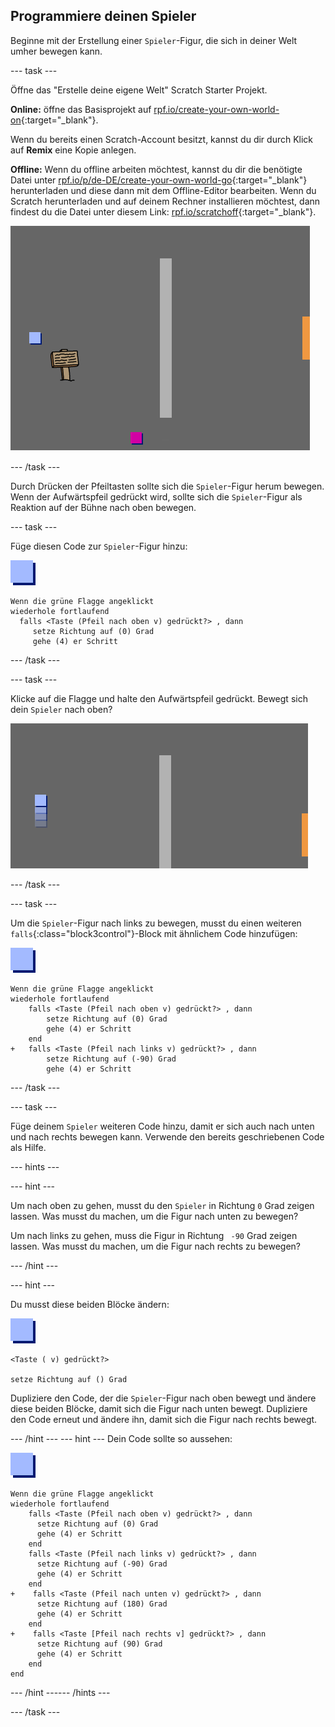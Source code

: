 ## Programmiere deinen Spieler

Beginne mit der Erstellung einer `Spieler`-Figur, die sich in deiner Welt umher bewegen kann.

--- task ---

Öffne das "Erstelle deine eigene Welt" Scratch Starter Projekt.

**Online:** öffne das Basisprojekt auf [rpf.io/create-your-own-world-on](http://rpf.io/create-your-own-world-on){:target="_blank"}.

Wenn du bereits einen Scratch-Account besitzt, kannst du dir durch Klick auf **Remix** eine Kopie anlegen.

**Offline:** Wenn du offline arbeiten möchtest, kannst du dir die benötigte Datei unter [rpf.io/p/de-DE/create-your-own-world-go](http://rpf.io/p/de-DE/create-your-own-world-go){:target="_blank"} herunterladen und diese dann mit dem Offline-Editor bearbeiten. Wenn du Scratch herunterladen und auf deinem Rechner installieren möchtest, dann findest du die Datei unter diesem Link: [rpf.io/scratchoff](https://rpf.io/scratchoff){:target="_blank"}.

![screenshot](images/world-starter.png)

--- /task ---

Durch Drücken der Pfeiltasten sollte sich die `Spieler`-Figur herum bewegen. Wenn der Aufwärtspfeil gedrückt wird, sollte sich die `Spieler`-Figur als Reaktion auf der Bühne nach oben bewegen.

--- task ---

Füge diesen Code zur `Spieler`-Figur hinzu:

![Spieler](images/player.png)

```blocks3
Wenn die grüne Flagge angeklickt
wiederhole fortlaufend 
  falls <Taste (Pfeil nach oben v) gedrückt?> , dann 
     setze Richtung auf (0) Grad
     gehe (4) er Schritt
```

--- /task ---

--- task ---

Klicke auf die Flagge und halte den Aufwärtspfeil gedrückt. Bewegt sich dein `Spieler` nach oben?

![screenshot](images/world-up.png)

--- /task ---

--- task ---

Um die `Spieler`-Figur nach links zu bewegen, musst du einen weiteren `falls`{:class="block3control"}-Block mit ähnlichem Code hinzufügen:

![player](images/player.png)

```blocks3
Wenn die grüne Flagge angeklickt
wiederhole fortlaufend 
    falls <Taste (Pfeil nach oben v) gedrückt?> , dann 
        setze Richtung auf (0) Grad
        gehe (4) er Schritt
    end
+   falls <Taste (Pfeil nach links v) gedrückt?> , dann 
        setze Richtung auf (-90) Grad
        gehe (4) er Schritt
```

--- /task ---

--- task ---

Füge deinem `Spieler` weiteren Code hinzu, damit er sich auch nach unten und nach rechts bewegen kann. Verwende den bereits geschriebenen Code als Hilfe.

--- hints ---


--- hint ---

Um nach oben zu gehen, musst du den `Spieler` in Richtung `0` Grad zeigen lassen. Was musst du machen, um die Figur nach unten zu bewegen?

Um nach links zu gehen, muss die Figur in Richtung ` -90` Grad zeigen lassen. Was musst du machen, um die Figur nach rechts zu bewegen?

--- /hint ---

--- hint ---

Du musst diese beiden Blöcke ändern:

![player](images/player.png)

```blocks3
<Taste ( v) gedrückt?>

setze Richtung auf () Grad
```

Dupliziere den Code, der die `Spieler`-Figur nach oben bewegt und ändere diese beiden Blöcke, damit sich die Figur nach unten bewegt. Dupliziere den Code erneut und ändere ihn, damit sich die Figur nach rechts bewegt.

--- /hint --- --- hint --- Dein Code sollte so aussehen:

![player](images/player.png)

```blocks3
Wenn die grüne Flagge angeklickt
wiederhole fortlaufend 
    falls <Taste (Pfeil nach oben v) gedrückt?> , dann 
      setze Richtung auf (0) Grad
      gehe (4) er Schritt
    end
    falls <Taste (Pfeil nach links v) gedrückt?> , dann 
      setze Richtung auf (-90) Grad
      gehe (4) er Schritt
    end
+    falls <Taste (Pfeil nach unten v) gedrückt?> , dann 
      setze Richtung auf (180) Grad
      gehe (4) er Schritt
    end
+    falls <Taste [Pfeil nach rechts v] gedrückt?> , dann 
      setze Richtung auf (90) Grad
      gehe (4) er Schritt
    end
end
```

--- /hint ------ /hints ---

--- /task ---
